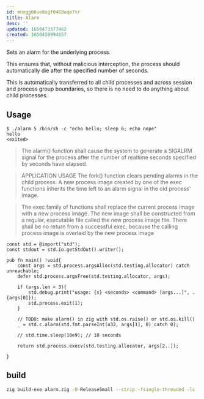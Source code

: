 ```yaml
---
id: mnxgg66ue8xgf0468uqe7vr
title: Alarm
desc: ''
updated: 1650473377462
created: 1650438994657
---
```




Sets an alarm for the underlying process.

This ensures that, without malicious interception, the process
should automatically die after the specified number of seconds.

This is automatically transferred to all child processes and across
session and process group boundaries, so there is no need to do
anything about child processes.

## Usage

    $ ./alarm 5 /bin/sh -c "echo hello; sleep 6; echo nope"
    hello
    <exited>

>The alarm() function shall cause the system to generate a SIGALRM signal for the process after the number of realtime seconds specified by seconds have elapsed.


> APPLICATION USAGE
The fork() function clears pending alarms in the child process. A new process image created by one of the exec functions inherits the time left to an alarm signal in the old process' image.

> The exec family of functions shall replace the current process image with a new process image. The new image shall be constructed from a regular, executable file called the new process image file. There shall be no return from a successful exec, because the calling process image is overlaid by the new process image

```zig
const std = @import("std");
const stdout = std.io.getStdOut().writer();

pub fn main() !void{
    const args = std.process.argsAlloc(std.testing.allocator) catch unreachable;
    defer std.process.argsFree(std.testing.allocator, args);
    
    if (args.len < 3){
        std.debug.print("usage: {s} <seconds> <command> [args...]", .{args[0]});
        std.process.exit(1);
    }

    // TODO: make alarm() in zig with std.os.raise() or std.os.kill()      
    _ = std.c.alarm(std.fmt.parseInt(u32, args[1], 0) catch 0); 

    // std.time.sleep(10e9); // 10 seconds

    return std.process.execv(std.testing.allocator, args[2..]);

}
```

## build

```bash
zig build-exe alarm.zig -O ReleaseSmall --strip -fsingle-threaded -lc
```
